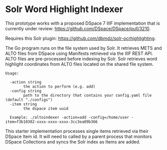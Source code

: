 # Solr Word Highlight Indexer

This prototype works with a proposed DSpace 7 IIIF implementation that is currently under review: https://github.com/DSpace/DSpace/pull/3210.  

Requires this Solr plugin: https://github.com/dbmdz/solr-ocrhighlighting.

The Go program runs on the file system used by Solr. It retrieves METS and ALTO files from DSpace using Manifests retrieved via the IIIF REST API. ALTO files are pre-processed before indexing by Solr. Solr retrieves word highlight 
coordinates from ALTO files located on the shared file system.


```  
Usage:

  -action string
        the action to perform (e.g. add)
  -config string
        path to the directory that contains your config.yaml file (default "./configs")
  -item string
        the dspace item uuid
        
  Example: ./altoindexer -action=add -config=/home/user -item=f3b10302-xxxx-xxxx-xxxx-3cc3ea89b366
```
This starter implementation processes single items retrieved via their DSpace Item id.  It will need to called by 
a parent process that monitors DSpace Collections and syncs the Solr index as Items are added.
